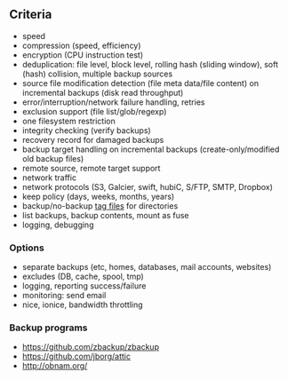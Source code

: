 ## Criteria

- speed
- compression (speed, efficiency)
- encryption (CPU instruction test)
- deduplication: file level, block level, rolling hash (sliding window), soft (hash) collision, multiple backup sources
- source file modification detection (file meta data/file content) on incremental backups (disk read throughput)
- error/interruption/network failure handling, retries
- exclusion support (file list/glob/regexp)
- one filesystem restriction
- integrity checking (verify backups)
- recovery record for damaged backups
- backup target handling on incremental backups (create-only/modified old backup files)
- remote source, remote target support
- network traffic
- network protocols (S3, Galcier, swift, hubiC, S/FTP, SMTP, Dropbox)
- keep policy (days, weeks, months, years)
- backup/no-backup [tag files](http://www.brynosaurus.com/cachedir/spec.html) for directories
- list backups, backup contents, mount as fuse
- logging, debugging

### Options

- separate backups (etc, homes, databases, mail accounts, websites)
- excludes (DB, cache, spool, tmp)
- logging, reporting success/failure
- monitoring: send email
- nice, ionice, bandwidth throttling

### Backup programs

- https://github.com/zbackup/zbackup
- https://github.com/jborg/attic
- http://obnam.org/
